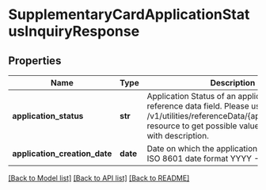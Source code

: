 # SupplementaryCardApplicationStatusInquiryResponse

## Properties
Name | Type | Description | Notes
------------ | ------------- | ------------- | -------------
**application_status** | **str** | Application Status of an application.This is a reference data field. Please use /v1/utilities/referenceData/{applicationStatus} resource to get possible value of this field with description. | 
**application_creation_date** | **date** | Date on which the application was created in ISO 8601 date format YYYY - MM - DD. | 

[[Back to Model list]](../README.md#documentation-for-models) [[Back to API list]](../README.md#documentation-for-api-endpoints) [[Back to README]](../README.md)

